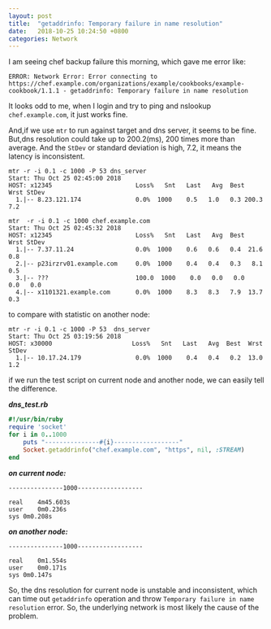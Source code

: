 ```yaml
---
layout: post
title:  "getaddrinfo: Temporary failure in name resolution"
date:   2018-10-25 10:24:50 +0800
categories: Network
---
```


I am seeing chef backup failure this morning, which gave me error like:
```console
ERROR: Network Error: Error connecting to https://chef.example.com/organizations/example/cookbooks/example-cookbook/1.1.1 - getaddrinfo: Temporary failure in name resolution
```
It looks odd to me, when I login and try to ping and nslookup `chef.example.com`, it just works fine. 

And,if we use `mtr` to run against target and dns server, it seems to be fine.
But,dns resolution could take up to 200.2(ms), 200 times more than average. And the `StDev` or standard deviation is high, 7.2, it means the latency is inconsistent.

```console
mtr -r -i 0.1 -c 1000 -P 53 dns_server
Start: Thu Oct 25 02:45:00 2018
HOST: x12345                       Loss%   Snt   Last   Avg  Best  Wrst StDev
  1.|-- 8.23.121.174               0.0%  1000    0.5   1.0   0.3 200.3   7.2
```

```console
mtr  -r -i 0.1 -c 1000 chef.example.com
Start: Thu Oct 25 02:45:32 2018
HOST: x12345                       Loss%   Snt   Last   Avg  Best  Wrst StDev
  1.|-- 7.37.11.24                 0.0%  1000    0.6   0.6   0.4  21.6   0.8
  2.|-- p23irzrv01.example.com     0.0%  1000    0.4   0.4   0.3   8.1   0.5
  3.|-- ???                        100.0  1000    0.0   0.0   0.0   0.0   0.0
  4.|-- x1101321.example.com       0.0%  1000    8.3   8.3   7.9  13.7   0.3
```

to compare with statistic on another node:
```console
mtr -r -i 0.1 -c 1000 -P 53  dns_server
Start: Thu Oct 25 03:19:56 2018
HOST: x30000                      Loss%   Snt   Last   Avg  Best  Wrst StDev
  1.|-- 10.17.24.179               0.0%  1000    0.4   0.4   0.2  13.0   1.2
```

if we run the test script on current node and another node, we can easily tell the difference.

***dns_test.rb***

```ruby
#!/usr/bin/ruby
require 'socket'
for i in 0..1000
	puts "---------------#{i}------------------"
	Socket.getaddrinfo("chef.example.com", "https", nil, :STREAM)
end
```
***on current node:***
```console
---------------1000------------------

real	4m45.603s
user	0m0.236s
sys	0m0.208s
```

***on another node:***
```console
---------------1000------------------

real	0m1.554s
user	0m0.171s
sys	0m0.147s
```
So, the dns resolution for current node is unstable and inconsistent, which can time out `getaddrinfo` operation and throw `Temporary failure in name resolution` error. So, the underlying network is most likely the cause of the problem. 
